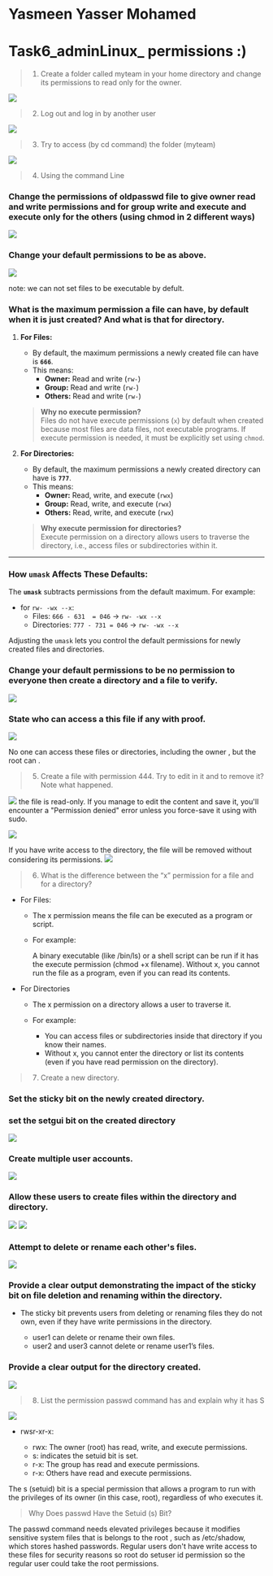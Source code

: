 # Yasmeen Yasser Mohamed
# Task6_adminLinux_ permissions :)
> 1. Create a folder called myteam in your home directory and change its
permissions to read only for the owner.

![](1.png "")

>2. Log out and log in by another user

![](2.png "")

> 3. Try to access (by cd command) the folder (myteam)

![](3.png "")

> 4. Using the command Line

### Change the permissions of oldpasswd file to give owner read and write permissions and for group write and execute and execute only for the others (using chmod in 2 different ways)

![](4.png "")

### Change your default permissions to be as above.

![](5.png "")

note: we can not set files to be executable by defult.

### What is the maximum permission a file can have, by default when it is just created? And what is that for directory.

1. **For Files:**
   - By default, the maximum permissions a newly created file can have is **`666`**.
   - This means:
     - **Owner:** Read and write (`rw-`)
     - **Group:** Read and write (`rw-`)
     - **Others:** Read and write (`rw-`)

   > **Why no execute permission?**  
   Files do not have execute permissions (`x`) by default when created because most files are data files, not executable programs. If execute permission is needed, it must be explicitly set using `chmod`.

2. **For Directories:**
   - By default, the maximum permissions a newly created directory can have is **`777`**.
   - This means:
     - **Owner:** Read, write, and execute (`rwx`)
     - **Group:** Read, write, and execute (`rwx`)
     - **Others:** Read, write, and execute (`rwx`)

   > **Why execute permission for directories?**  
   Execute permission on a directory allows users to traverse the directory, i.e., access files or subdirectories within it.

---

### How `umask` Affects These Defaults:

The **`umask`** subtracts permissions from the default maximum. For example:
- for `rw- -wx --x`:
  - Files: `666 - 631  = 046` → `rw- -wx --x`
  - Directories: `777 - 731 = 046` → `rw- -wx --x`
  
Adjusting the `umask` lets you control the default permissions for newly created files and directories.


### Change your default permissions to be no permission to everyone then create a directory and a file to verify.

![](6.png "")

### State who can access a this file if any with proof.

![](7.png "")

No one can access these files or directories, including the owner , but the root can .

> 5. Create a file with permission 444. Try to edit in it and to remove it? Note what happened.

![](8.png "")
the file is read-only. If you manage to edit the content and save it, you'll encounter a "Permission denied" error unless you force-save it using  with sudo.

![](9.png "")

If you have write access to the directory, the file will be removed without considering its permissions.
![](10.png "")

> 6. What is the difference between the “x” permission for a file and for a directory?
*  For Files:

    * The x permission means the file can be executed as a program or script.
    * For example:

        A binary executable (like /bin/ls) or a shell script can be run if it has the execute permission (chmod +x filename).
        Without x, you cannot run the file as a program, even if you can read its contents.

* For Directories

    * The x permission on a directory allows a user to traverse it.
    * For example:

        * You can access files or subdirectories inside that directory if you know their names.
        * Without x, you cannot enter the directory or list its contents (even if you have read permission on the directory).


>7. Create a new directory.
 ###  Set the sticky bit on the newly created directory.


### set the setgui bit on the created directory

![](122.png "")


### Create multiple user accounts.

![](17.png "")

### Allow these users to create files within the directory and directory.
![](123.png "")
![](124.png "")

### Attempt to delete or rename each other's files.

![](125.png "")

### Provide a clear output demonstrating the impact of the sticky bit on file deletion and renaming within the directory.

* The sticky bit prevents users from deleting or renaming files they do not own, even if they have write permissions in the directory.

    * user1 can delete or rename their own files.
    * user2 and user3 cannot delete or rename user1’s files.


### Provide a clear output for the directory created.

![](126.png "")
 


> 8. List the permission passwd command has and explain why it has S

![](11.png "")

* rwsr-xr-x:

    * rwx: The owner (root) has read, write, and execute permissions.
    * s:  indicates the setuid bit is set.
    * r-x: The group has read and execute permissions.
    * r-x: Others have read and execute permissions.

The s (setuid) bit is a special permission that allows a program to run with the privileges of its owner (in this case, root), regardless of who executes it.

> Why Does passwd Have the Setuid (s) Bit?

The passwd command needs elevated privileges because it modifies sensitive system files  that is belongs to the root , such as /etc/shadow, which stores hashed passwords. Regular users don't have write access to these files for security reasons so root do setuser id permission so the regular user could take the root permissions.